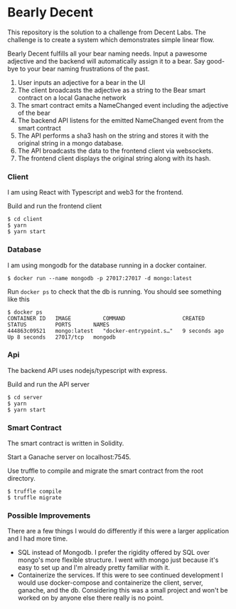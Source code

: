 # Bearly Decent

This repository is the solution to a challenge from Decent Labs. The challenge is to create a system which demonstrates simple linear flow.

Bearly Decent fulfills all your bear naming needs. Input a pawesome adjective and the backend will automatically assign it to a bear. Say good-bye to your bear naming frustrations of the past.

1. User inputs an adjective for a bear in the UI
2. The client broadcasts the adjective as a string to the Bear smart contract on a local Ganache network
3. The smart contract emits a NameChanged event including the adjective of the bear
4. The backend API listens for the emitted NameChanged event from the smart contract
5. The API performs a sha3 hash on the string and stores it with the original string in a mongo database.
6. The API broadcasts the data to the frontend client via websockets.
7. The frontend client displays the original string along with its hash.

### Client

I am using React with Typescript and web3 for the frontend.

Build and run the frontend client

```
$ cd client
$ yarn
$ yarn start
```

### Database

I am using mongodb for the database running in a docker container.

```
$ docker run --name mongodb -p 27017:27017 -d mongo:latest
```

Run `docker ps` to check that the db is running. You should see something like this

```
$ docker ps
CONTAINER ID   IMAGE          COMMAND                  CREATED         STATUS         PORTS       NAMES
444863c09521   mongo:latest   "docker-entrypoint.s…"   9 seconds ago   Up 8 seconds   27017/tcp   mongodb
```

### Api

The backend API uses nodejs/typescript with express.

Build and run the API server

```
$ cd server
$ yarn
$ yarn start
```

### Smart Contract

The smart contract is written in Solidity.

Start a Ganache server on localhost:7545.

Use truffle to compile and migrate the smart contract from the root directory.

```
$ truffle compile
$ truffle migrate
```

### Possible Improvements

There are a few things I would do differently if this were a larger application and I had more time.

-   SQL instead of Mongodb. I prefer the rigidity offered by SQL over mongo's more flexible structure. I went with mongo just because it's easy to set up and I'm already pretty familiar with it.
-   Containerize the services. If this were to see continued development I would use docker-compose and containerize the client, server, ganache, and the db. Considering this was a small project and won't be worked on by anyone else there really is no point.
